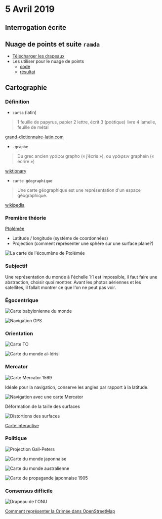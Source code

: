 # 5 Avril 2019

## Interrogation écrite

## Nuage de points et suite `ramda`

* [Télécharger les drapeaux](https://github.com/idris-maps/scrape-drapeaux/tree/master/final)
* Les utiliser pour le nuage de points
  - [code](https://github.com/idris-maps/exemple-nuage-de-points)
  - [résultat](https://unbiased-hobbies.surge.sh/)


## Cartographie

### Définition

* `carta` (latin)

> 1 feuille de papyrus, papier
> 2 lettre, écrit
> 3 (poétique) livre
> 4 lamelle, feuille de métal

[grand-dictionnaire-latin.com](https://www.grand-dictionnaire-latin.com/dictionnaire-latin-francais.php?parola=carta)

* `-graphe`

> Du grec ancien γράφω grapho (« j’écris »), ou γράφειν graphein (« écrire »)

[wiktionary](https://fr.wiktionary.org/wiki/-graphe)

* `carte géographique`

> Une carte géographique est une représentation d'un espace géographique.

[wikipedia](https://fr.wikipedia.org/wiki/Carte_g%C3%A9ographique)

### Première théorie

[Ptolémée](https://fr.wikipedia.org/wiki/G%C3%A9ographie_(Ptol%C3%A9m%C3%A9e))

* Latitude / longitude (système de coordonnées)
* Projection (comment représenter une sphère sur une surface plane?)

![La carte de l'écoumène de Ptolémée](https://upload.wikimedia.org/wikipedia/commons/2/23/PtolemyWorldMap.jpg)

### Subjectif

Une représentation du monde à l'échelle 1:1 est impossible, il faut faire une abstraction, choisir quoi montrer. Avant les photos aériennes et les satellites, il fallait montrer ce que l'on ne peut pas voir.

### Égocentrique

![Carte babylonienne du monde](https://upload.wikimedia.org/wikipedia/commons/b/bc/The_Babylonian_map_of_the_world%2C_from_Sippar%2C_Mesopotamia..JPG)

![Navigation GPS](https://upload.wikimedia.org/wikipedia/commons/2/2c/Gosmore_in_berlin_with_winCE_on_transonic_6000.jpg)

### Orientation

![Carte TO](https://upload.wikimedia.org/wikipedia/commons/e/e9/World_map_intermediate_between_T-O_and_mappa_mundi.jpg)

![Carte du monde al-Idrisi](https://upload.wikimedia.org/wikipedia/commons/d/db/Al-Idrisi%27s_world_map.JPG)


### Mercator

![Carte Mercator 1569](https://upload.wikimedia.org/wikipedia/commons/b/b2/Mercator_1569.png)

Idéale pour la navigation, conserve les angles par rapport à la latitude.

![Navigation avec une carte Mercator](https://upload.wikimedia.org/wikipedia/commons/6/62/Usgs_map_mercator.svg)

Déformation de la taille des surfaces

![Distortions des surfaces](https://upload.wikimedia.org/wikipedia/commons/2/24/Tissot_indicatrix_world_map_Mercator_proj.svg)

[Carte interactive](https://thetruesize.com)

### Politique

![Projection Gall-Peters](https://commons.wikimedia.org/wiki/File:Gall-Peters_with_Tissot%27s_Indicatrices_of_Distortion.svg)

![Carte du monde japonnaise](https://external-preview.redd.it/yIjmACKkmAg72ZxRNwJWN72k8iIcRhOA1nBAeuSEH2s.jpg?auto=webp&s=e3c18e5194a986ce6de1c4398c923e2ed497a656)

![Carte du monde australienne](https://www.flourish.org/upsidedownmapimages/mcarthur-large.jpg)

![Carte de propagande japonnaise 1905](https://cdn8.openculture.com/2018/11/15232256/Russian-Octopus.jpg)

### Consensus difficile

![Drapeau de l'ONU](https://upload.wikimedia.org/wikipedia/commons/2/2f/Flag_of_the_United_Nations.svg)

[Comment représenter la Crimée dans OpenStreetMap](https://help.openstreetmap.org/questions/35048/why-crimea-is-in-russian-federation)
